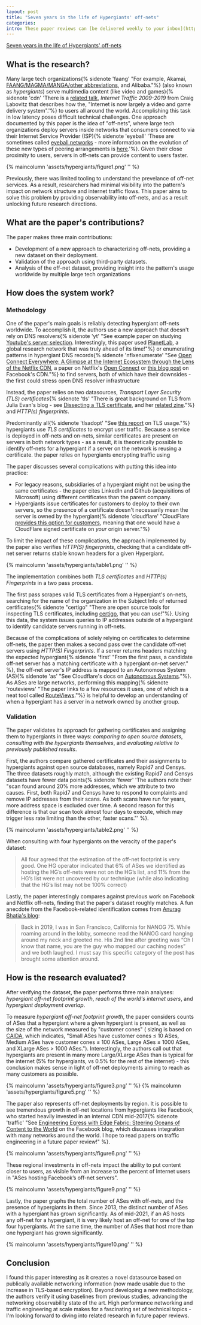 ```yaml
---
layout: post
title: "Seven years in the life of Hypergiants' off-nets"
categories:
intro: These paper reviews can [be delivered weekly to your inbox](https://newsletter.micahlerner.com/), or you can subscribe to the [Atom feed](https://www.micahlerner.com/feed.xml). As always, feel free to reach out on [Twitter](https://twitter.com/micahlerner) with feedback or suggestions!
---
```


[Seven years in the life of Hypergiants' off-nets](https://dl.acm.org/doi/pdf/10.1145/3452296.3472928)

## What is the research?

Many large tech organizations{% sidenote 'faang' "For example, Akamai, [FAANG/MAGMA/MANGA/other abbreviations](https://news.ycombinator.com/item?id=29032516), and Alibaba."%} (also known as _hypergiants_) serve multimedia content (like video and games){% sidenote 'cdn' 'There is a [related talk](https://youtu.be/jGnVcCQUCdk), _Internet Traffic 2009-2019_ from Craig Labovitz that describes how the, "Internet is now largely a video and game delivery system".'%} to users all around the world. Accomplishing this task in low latency poses difficult technical challenges. One approach documented by this paper is the idea of "off-nets", where large tech organizations deploy servers inside networks that consumers connect to via their Internet Service Provider (ISP){% sidenote 'eyeball' 'These are sometimes called [eyeball networks](https://en.wikipedia.org/wiki/Eyeball_network) - more information on the evolution of these new types of peering arrangements is [here](https://archive.ph/19jFb).'%}. Given their close proximity to users, servers in off-nets can provide content to users faster.

{% maincolumn 'assets/hypergiants/figure1.png' '' %}

Previously, there was limited tooling to understand the prevelance of off-net services. As a result, researchers had minimal visibility into the pattern's impact on network structure and internet traffic flows. This paper aims to solve this problem by providing observability into off-nets, and as a result unlocking future research directions.

## What are the paper's contributions?

The paper makes three main contributions:

- Development of a new approach to characterizing off-nets, providing a new dataset on their deployment.
- Validation of the approach using third-party datasets.
- Analysis of the off-net dataset, providing insight into the pattern's usage worldwide by multiple large tech organizations

## How does the system work?

### Methodology

One of the paper's main goals is reliably detecting hypergiant off-nets worldwide. To accomplish it, the authors use a new approach that doesn't rely on DNS resolvers{% sidenote 'yt' "See example paper on studying [Youtube's server selection](https://ieeexplore.ieee.org/document/5961681). Interestingly, this paper used [PlanetLab](https://planetlab.cs.princeton.edu/), a global research network that was truly ahead of its time!"%} or enumerating patterns in hypergiant DNS records{% sidenote 'nflxenumerate' "See [Open Connect Everywhere: A Glimpse at the Internet Ecosystem through the Lens of the Netflix CDN](https://arxiv.org/abs/1606.05519), a paper on Netflix's [Open Connect](https://openconnect.netflix.com/en/) or [this blog post](https://anuragbhatia.com/2018/03/networking/isp-column/mapping-facebooks-fna-cdn-nodes-across-the-world/) on Facebook's CDN."%} to find servers, both of which have their downsides - the first could stress open DNS resolver infrastructure

Instead, the paper relies on two datasources,  _Transport Layer Security (TLS) certificates_{% sidenote 'tls' "There is great background on TLS from Julia Evan's blog - see [Dissecting a TLS certificate](https://jvns.ca/blog/2017/01/31/whats-tls/), and her [related zine](https://wizardzines.com/comics/certificates/)."%} and _HTTP(s) fingerprints_.

Predominantly all{% sidenote 'tlsadopt' "See [this report](https://www.f5.com/labs/articles/threat-intelligence/the-2021-tls-telemetry-report) on TLS usage."%} hypergiants use _TLS certificates_  to encrypt user traffic. Because a service is deployed in off-nets and on-nets, similar certificates are present on servers in both network types - as a result, it is theoretically possible to identify off-nets for a hypergiant if a server on the network is reusing a certificate.
the paper relies on hypergiants encrypting traffic using

The paper discusses several complications with putting this idea into practice:

- For legacy reasons, subsidiaries of a hypergiant might not be using the same certificates - the paper cites LinkedIn and Github (acquisitions of Microsoft) using different certificates than the parent company.
- Hypergiants issue certificates for customers to deploy to their own servers, so the presence of a certificate doesn't necessarily mean the server is owned by the hypergiant{% sidenote 'cloudflare' "CloudFlare [provides this option for customers](https://developers.cloudflare.com/ssl/origin-configuration/origin-ca/), meaning that one would have a CloudFlare signed certificate on _your_ origin server."%}

To limit the impact of these complications, the approach implemented by the paper also verifies _HTTP(S) fingerprints_, checking that a candidate off-net server returns stable known headers for a given Hypergiant.

{% maincolumn 'assets/hypergiants/table1.png' '' %}

The implementation combines both _TLS certificates_ and _HTTP(s) Fingerprints_ in a two pass process.

The first pass scrapes valid TLS certificates from a Hypergiant's on-nets, searching for the name of the organization in the Subject Info of returned certificates{% sidenote "certigo" "There are open source tools for inspecting TLS certificates, including [certigo](https://github.com/square/certigo), that you can use!"%}. Using this data, the system issues queries to IP addresses outside of a hypergiant to identify candidate servers running in off-nets.

Because of the complications of solely relying on certificates to determine off-nets, the paper then makes a second pass over the candidate off-net servers using _HTTP(S) Fingerprints_. If a server returns headers matching the expected hypergiant{% sidenote 'first' "From the first pass, a candidate off-net server has a matching certificate with a hypergiant on-net server." %}, the off-net server's IP address is mapped to an Autonomous System (AS){% sidenote 'as' "See Cloudflare's docs on [Autonomous Systems](https://www.cloudflare.com/learning/network-layer/what-is-an-autonomous-system/)."%}. As ASes are large networks, performing this mapping{% sidenote 'routeviews' "The paper links to a few resources it uses, one of which is a neat tool called [RouteViews](http://www.routeviews.org/routeviews/index.php/map/)."%} is helpful to develop an understanding of when a hypergiant has a server in a network owned by another group.

### Validation

The paper validates its approach for gathering certificates and assigning them to hypergiants in three ways: _comparing to open source datasets_, _consulting with the hypergiants themselves_, and _evaluating relative to previously published results_.

First, the authors compare gathered certificates and their assignments to hypergiants against open source databases, namely Rapid7 and Censys. The three datasets roughly match, although the existing Rapid7 and Censys datasets have fewer data points{% sidenote 'fewer' 'The authors note their "scan found around 20% more addresses, which we attribute to two causes. First, both Rapid7 and Censys have to respond to complaints and remove IP addresses from their scans. As both scans have run for years, more address space is excluded over time. A second reason for this difference is that our scan took almost four days to execute, which may trigger less rate limiting than the other, faster scans."' %}.

{% maincolumn 'assets/hypergiants/table2.png' '' %}

When consulting with four hypergiants on the veracity of the paper's dataset:

> All four agreed that the estimation of the off-net footprint is very good. One HG operator indicated that 6% of ASes we identified as hosting the HG’s off-nets were not on the HG’s list, and 11% from the HG’s list were not uncovered by our technique (while also indicating that the HG’s list may not be 100% correct)

Lastly, the paper interestingly compares against previous work on Facebook and Netflix off-nets, finding that the paper's dataset roughly matches. A fun anecdote from the Facebook-related identification comes from [Anurag Bhatia's blog](https://anuragbhatia.com/2022/07/networking/isp-column/facebook-cache-fna-updates-july-2022/):

> Back in 2019, I was in San Francisco, California for NANOG 75. While roaming around in the lobby, someone read the NANOG card hanging around my neck and greeted me. His 2nd line after greeting was “Oh I know that name, you are the guy who mapped our caching nodes” and we both laughed. I must say this specific category of the post has brought some attention around.

## How is the research evaluated?

After verifying the dataset, the paper performs three main analyses: _hypergiant off-net footprint growth_, _reach of the world's internet users_, and _hypergiant deployment overlap_.

To measure _hypergiant off-net footprint growth_, the paper considers counts of ASes that a hypergiant where a given hypergiant is present, as well as the size of the network measured by "customer cones" ( sizing is based on [CAIDA](http://www.caida.org/data/active/as-relationships/), which indicates, "Small ASes have customer cones ≤ 10 ASes, Medium ASes have customer cones ≤ 100 ASes, Large ASes ≤ 1000 ASes, and XLarge ASes > 1000 ASes."). Interestingly, the authors call out that hypergiants are present in many more Large/XLarge ASes than is typical for the internet (5% for hypergiants, vs 0.5% for the rest of the internet) - this conclusion makes sense in light of off-net deployments aiming to reach as many customers as possible.


{% maincolumn 'assets/hypergiants/figure3.png' '' %}
{% maincolumn 'assets/hypergiants/figure5.png' '' %}

The paper also represents off-net deployments by region. It is possible to see tremendous growth in off-net locations from hypergiants like Facebook, who started heavily invested in an internal CDN mid-2017{% sidenote 'traffic' "See [Engineering Egress with Edge Fabric: Steering Oceans of Content to the World](https://research.facebook.com/publications/engineering-egress-with-edge-fabric/) on the Facebook blog, which discusses integration with many networks around the world. I hope to read papers on traffic engineering in a future paper review!" %}.

{% maincolumn 'assets/hypergiants/figure6.png' '' %}

These regional investments in off-nets impact the ability to put content closer to users, as visible from an increase to the percent of Internet users in "ASes hosting Facebook’s off-net servers".

{% maincolumn 'assets/hypergiants/figure9.png' '' %}

Lastly, the paper graphs the total number of ASes with off-nets, and the presence of hypergiants in them. Since 2013, the distinct number of ASes with a hypergiant has grown significantly. As of mid-2021, if an AS hosts any off-net for a hypergiant, it is very likely host an off-net for one of the top four hypergiants. At the same time, the number of ASes that host more than one hypergiant has grown significantly.

{% maincolumn 'assets/hypergiants/figure10.png' '' %}

## Conclusion

I found this paper interesting as it creates a novel datasource based on publically available networking information (now made usable due to the increase in TLS-based encryption). Beyond developing a new methodology, the authors verify it using baselines from previous studies, advancing the networking observability state of the art. High performance networking and traffic engineering at scale makes for a fascinating set of technical topics - I'm looking forward to diving into related research in future paper reviews.
